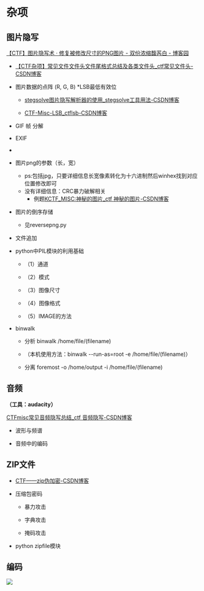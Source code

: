 # 杂项

## 图片隐写

[【CTF】图片隐写术 &#183; 修复被修改尺寸的PNG图片 - 双份浓缩馥芮白 - 博客园](https://www.cnblogs.com/Flat-White/p/13515090.html)



+ [【CTF杂项】常见文件文件头文件尾格式总结及各类文件头_ctf常见文件头-CSDN博客](https://blog.csdn.net/xiangshangbashaonian/article/details/80156865)

+ 图片数据的点阵 (R, G, B)  *LSB最低有效位
  
  + [stegsolve图片隐写解析器的使用_stegsolve工具用法-CSDN博客](https://blog.csdn.net/weixin_43639682/article/details/113857310)
  
  + [CTF-Misc-LSB_ctflsb-CSDN博客](https://blog.csdn.net/qq_45163122/article/details/106139952)

+ GIF 帧 分解

+ EXIF

+ <img title="" src="image/png图片格式.png" alt="" style="zoom:200%;">

+ 图片png的参数（长，宽）
  
  + ps:包括jpg，只要详细信息长宽像素转化为十六进制然后winhex找到对应位置修改即可
  + 没有详细信息：CRC暴力破解相关
    + 例题[KCTF_MISC:神秘的图片_ctf 神秘的图片-CSDN博客](https://blog.csdn.net/qq_45149832/article/details/126851313)

+ 图片的倒序存储
  
  + 见reversepng.py

+ 文件追加

+ python中PIL模块的利用基础
  
  + （1）通道
  
  + （2）模式
  
  + （3）图像尺寸
  
  + （4）图像格式
  
  + （5）IMAGE的方法

+ binwalk
  
  + 分析 binwalk /home/file/(filename)
  
  + （本机使用方法：binwalk --run-as=root -e /home/file/(filename)）
  
  + 分离 foremost -o /home/output -i /home/file/(filename)

## 音频

**（工具：audacity）**

[CTFmisc常见音频隐写总结_ctf 音频隐写-CSDN博客](https://blog.csdn.net/qq_51652400/article/details/123504708)

+ 波形与频谱

+ 音频中的编码

## ZIP文件

+ [CTF——zip伪加密-CSDN博客](https://blog.csdn.net/xiaozhaidada/article/details/124538768)

+ 压缩包密码
  
  + 暴力攻击
  
  + 字典攻击
  
  + 掩码攻击

+ python zipfile模块

## 编码

![](image/编码判定.png)
